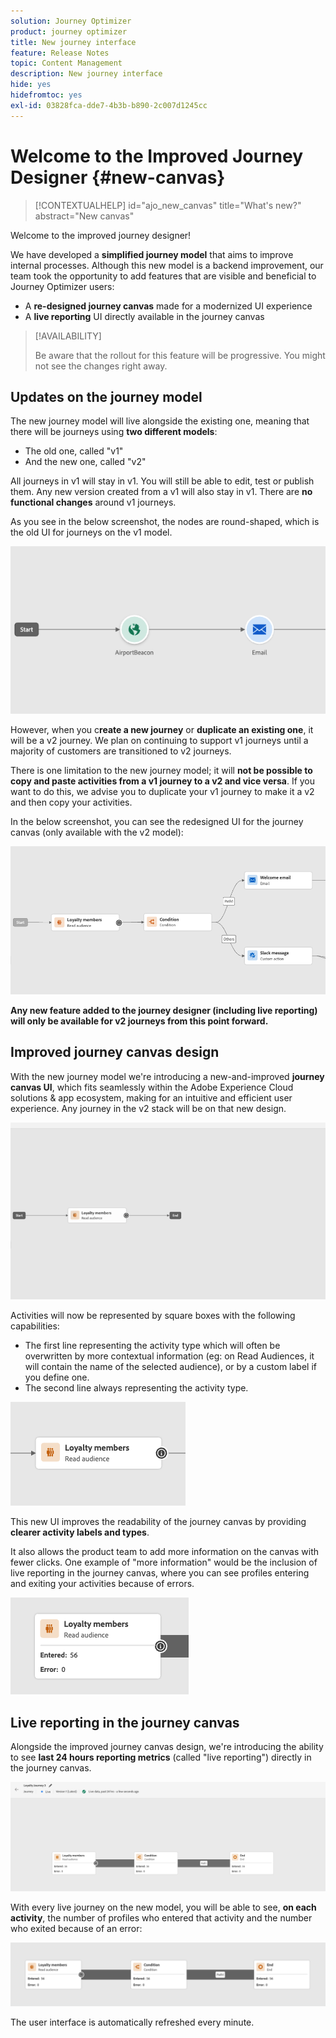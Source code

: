 ```yaml
---
solution: Journey Optimizer
product: journey optimizer
title: New journey interface
feature: Release Notes
topic: Content Management
description: New journey interface
hide: yes
hidefromtoc: yes
exl-id: 03828fca-dde7-4b3b-b890-2c007d1245cc
---
```

# Welcome to the Improved Journey Designer {#new-canvas}

>[!CONTEXTUALHELP]
>id="ajo_new_canvas"
>title="What's new?"
>abstract="New canvas"

Welcome to the improved journey designer!

We have developed a **simplified journey model** that aims to improve internal processes. Although this new model is a backend improvement, our team took the opportunity to add features that are visible and beneficial to Journey Optimizer users:

* A **re-designed journey canvas** made for a modernized UI experience
* A **live reporting** UI directly available in the journey canvas

>[!AVAILABILITY]
>
>Be aware that the rollout for this feature will be progressive. You might not see the changes right away.

## Updates on the journey model

The new journey model will live alongside the existing one, meaning that there will be journeys using **two different models**:

* The old one, called "v1"
* And the new one, called "v2"

All journeys in v1 will stay in v1. You will still be able to edit, test or publish them. Any new version created from a v1 will also stay in v1. There are **no functional changes** around v1 journeys.

As you see in the below screenshot, the nodes are round-shaped, which is the old UI for journeys on the v1 model.

![](assets/new-canvas.png)

However, when you c**reate a new journey** or **duplicate an existing one**, it will be a v2 journey.  We plan on continuing to support v1 journeys until a majority of customers are transitioned to v2 journeys.

There is one limitation to the new journey model; it will **not be possible to copy and paste activities from a v1 journey to a v2 and vice versa**. If you want to do this, we advise you to duplicate your v1 journey to make it a v2 and then copy your activities.

In the below screenshot, you can see the redesigned UI for the journey canvas (only available with the v2 model):

![](assets/new-canvas2.png)

**Any new feature added to the journey designer (including live reporting) will only be available for v2 journeys from this point forward.**

## Improved journey canvas design

With the new journey model we're introducing a new-and-improved **journey canvas UI**, which fits seamlessly within the Adobe Experience Cloud solutions & app ecosystem, making for an intuitive and efficient user experience. Any journey in the v2 stack will be on that new design.

![](assets/new-canvas3.gif)

Activities will now be represented by square boxes with the following capabilities:

* The first line representing the activity type which will often be overwritten by more contextual information (eg: on Read Audiences, it will contain the name of the selected audience), or by a custom label if you define one. 
* The second line always representing the activity type.

![](assets/new-canvas4.png)

This new UI improves the readability of the journey canvas by providing **clearer activity labels and types**.

It also allows the product team to add more information on the canvas with fewer clicks. One example of "more information" would be the inclusion of live reporting in the journey canvas, where you can see profiles entering and exiting your activities because of errors. 

![](assets/new-canvas5.png)


## Live reporting in the journey canvas

Alongside the improved journey canvas design, we're introducing the ability to see **last 24 hours reporting metrics** (called "live reporting") directly in the journey canvas.

![](assets/new-canvas6bis.png)

With every live journey on the new model, you will be able to see, **on each activity**, the number of profiles who entered that activity and the number who exited because of an error:

![](assets/new-canvas8.png)

<!--`
With every live journey on the new model, you will be able to see two types of "last 24 hours" reporting information:

* On a **new insert**, you will see:
    * The number of profiles that have been exported for audience-triggered journeys. You will see the number of profiles available in the last export job alongside the time when that export has been made.
    * The number of profiles who exited the journey
    * The percentage of errors
    ![](assets/new-canvas7.png)
* **On each activity**, you will see the number of profiles who entered that activity and the number who exited because of an error:
    ![](assets/new-canvas8.png)
-->

The user interface is automatically refreshed every minute.

<!--
Please note that you may see differences between the number of exported profiles and the number of profiles flowing through the journey. The exported profiles count only provides information about the last export job being made while the number of profiles entering an activity only contains profiles who did it in the last 24 hours. This can especially be visible on recurring daily journeys as there could be a data overlap between two days.
-->
